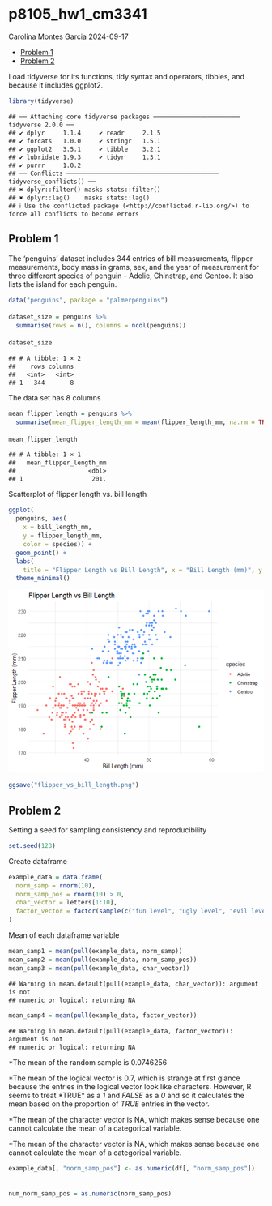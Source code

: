 p8105_hw1_cm3341
================
Carolina Montes Garcia
2024-09-17

- [Problem 1](#problem-1)
- [Problem 2](#problem-2)

Load tidyverse for its functions, tidy syntax and operators, tibbles,
and because it includes ggplot2.

``` r
library(tidyverse)
```

    ## ── Attaching core tidyverse packages ──────────────────────── tidyverse 2.0.0 ──
    ## ✔ dplyr     1.1.4     ✔ readr     2.1.5
    ## ✔ forcats   1.0.0     ✔ stringr   1.5.1
    ## ✔ ggplot2   3.5.1     ✔ tibble    3.2.1
    ## ✔ lubridate 1.9.3     ✔ tidyr     1.3.1
    ## ✔ purrr     1.0.2     
    ## ── Conflicts ────────────────────────────────────────── tidyverse_conflicts() ──
    ## ✖ dplyr::filter() masks stats::filter()
    ## ✖ dplyr::lag()    masks stats::lag()
    ## ℹ Use the conflicted package (<http://conflicted.r-lib.org/>) to force all conflicts to become errors

## Problem 1

The ‘penguins’ dataset includes 344 entries of bill measurements,
flipper measurements, body mass in grams, sex, and the year of
measurement for three different species of penguin - Adelie, Chinstrap,
and Gentoo. It also lists the island for each penguin.

``` r
data("penguins", package = "palmerpenguins")

dataset_size = penguins %>%
  summarise(rows = n(), columns = ncol(penguins))

dataset_size
```

    ## # A tibble: 1 × 2
    ##    rows columns
    ##   <int>   <int>
    ## 1   344       8

The data set has 8 columns

``` r
mean_flipper_length = penguins %>%
  summarise(mean_flipper_length_mm = mean(flipper_length_mm, na.rm = TRUE))

mean_flipper_length
```

    ## # A tibble: 1 × 1
    ##   mean_flipper_length_mm
    ##                    <dbl>
    ## 1                   201.

Scatterplot of flipper length vs. bill length

``` r
ggplot(
  penguins, aes(
    x = bill_length_mm, 
    y = flipper_length_mm, 
    color = species)) +
  geom_point() +
  labs(
    title = "Flipper Length vs Bill Length", x = "Bill Length (mm)", y = "Flipper Length (mm)") +
  theme_minimal()
```

![](p8105_hw1_cm3341_files/figure-gfm/unnamed-chunk-5-1.png)<!-- -->

``` r
ggsave("flipper_vs_bill_length.png")
```

## Problem 2

Setting a seed for sampling consistency and reproducibility

``` r
set.seed(123)
```

Create dataframe

``` r
example_data = data.frame(
  norm_samp = rnorm(10),
  norm_samp_pos = rnorm(10) > 0,
  char_vector = letters[1:10],
  factor_vector = factor(sample(c("fun level", "ugly level", "evil level"), 10, replace = TRUE))
)
```

Mean of each dataframe variable

``` r
mean_samp1 = mean(pull(example_data, norm_samp))
mean_samp2 = mean(pull(example_data, norm_samp_pos))
mean_samp3 = mean(pull(example_data, char_vector))
```

    ## Warning in mean.default(pull(example_data, char_vector)): argument is not
    ## numeric or logical: returning NA

``` r
mean_samp4 = mean(pull(example_data, factor_vector))
```

    ## Warning in mean.default(pull(example_data, factor_vector)): argument is not
    ## numeric or logical: returning NA

\*The mean of the random sample is 0.0746256

*The mean of the logical vector is 0.7, which is strange at first glance
because the entries in the logical vector look like characters. However,
R seems to treat *TRUE\* as a *1* and *FALSE* as a *0* and so it
calculates the mean based on the proportion of *TRUE* entries in the
vector.

\*The mean of the character vector is NA, which makes sense because one
cannot calculate the mean of a categorical variable.

\*The mean of the character vector is NA, which makes sense because one
cannot calculate the mean of a categorical variable.

``` r
example_data[, "norm_samp_pos"] <- as.numeric(df[, "norm_samp_pos"])


num_norm_samp_pos = as.numeric(norm_samp_pos)
```
